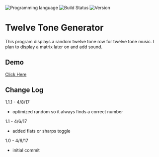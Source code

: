 ![Programming language](https://img.shields.io/badge/Language-Javascript-black.svg)
![Build Status](https://img.shields.io/badge/Build-Passing-brightgreen.svg)
![Version](https://img.shields.io/badge/Version-1.1.1-blue.svg?style=flat)

# Twelve Tone Generator
This program displays a random twelve tone row for twelve tone music. I plan to display a matrix later on and add sound.

## Demo
[Click Here](http://manuelvargas.me/Twelve-Tone-Generator/)

## Change Log

1.1.1 - 4/8/17
* optimized random so it always finds a correct number

1.1 - 4/6/17
* added flats or sharps toggle

1.0 - 4/6/17
* initial commit